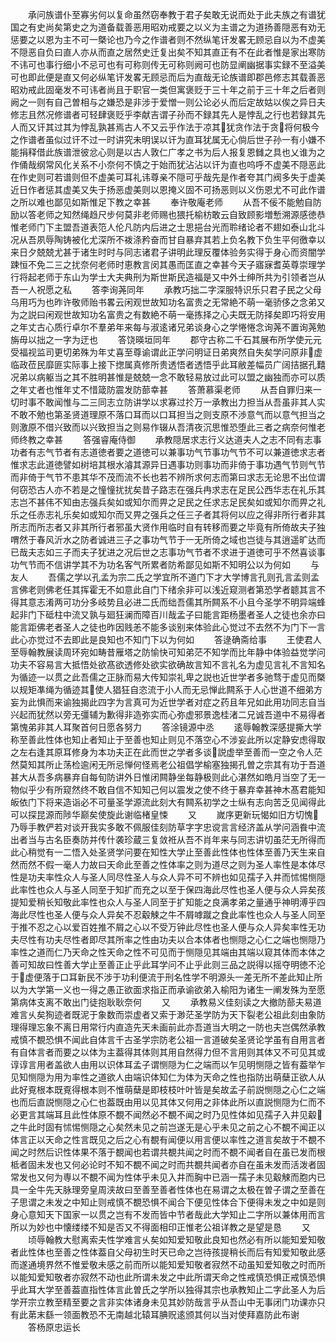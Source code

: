<!-- { "loadSidebar": true } -->
　　承问族谱仆至寡劣何以复命虽然窃奉教于君子矣敢无说而处于此夫族之有谱犹国之有史尚矣第史之为道备载善恶用昭劝戒要之以义为主谱之为道扬善隠恶有劝无惩要之以恩为主不可一槩论也乃今之作谱者则不然纵笔讦发畧无顾忌自以为不虚美不隠恶自负曰直人亦从而直之居然史迁复出矣不知其直正有不在此者惟是家出寒防不讳可也事行细小不忌可也有可称则传无可称则阙可也防显阐幽据事实録不至溢美可也即此便是直又何必纵笔讦发畧无顾忌而后为直哉无论族谱即郡邑修志其载善恶昭劝戒此固毫发不可讳者尚且于职官一类但寓褒贬于三十年之前于三十年之后者则阙之一则有自己曽相与之嫌恐是非涉于爱憎一则公论必乆而后定故姑以俟之异日夫修志且然况修谱者可轻肆褒贬乎李献吉谓子孙而不録其先人是悖乱之行也若録其先人而又讦其过其为悖乱孰甚焉古人不又云乎作法于凉其犹贪作法于贪将何极今之作谱者虽似过讦不过一时讲究未明误以讦为直耳犹属无心倘后世子孙一有小嫌不能捐释借此族谱泄彼忿心则是以古人敦仁广孝之书为后人报复恩雠之具也乂谁为之作俑哉纲常风化关系不小奈何不慎之于始而犹沾沾以讦为直也呜呼不虚美不隠恶此在作史则可若谱则但不虚美可耳礼讳尊亲不隠可乎哉先是作者夸其门阀多失于虚美近日作者惩其虚美又失于扬恶虚美则以恩掩义固不可扬恶则以义伤恩尤不可此作谱之所以难也鄙见如斯惟足下教之幸甚
　　奉许敬庵老师
　　从吾不佞不能勉自防励以答老师之知然绳趋尺步何莫非老师赐也猥托榆枋敢云自致顾影増慙溯源感徳恭惟老师门下主盟吾道表笵人伦凡防内后进之士思挹台光而聆绪论者不翅如泰山北斗况从吾夙辱陶铸被化尤深所不袯涤矜奋而甘自暴弃其若上负名教下负生平何徼幸以来日夕兢兢尤甚于诸生时时与同志诸君子讲明此理反覆体验务实得于身心而资闇学踈恒不免二三之扰奈何老师时恵教言闵其愚而匡直之幸甚今天子寤寐耆英尊崇理学行将起老师于东山为学士大夫典刑为斯世斯民造福是又中外士绅所共为引领者岂从吾一人祝愿之私
　　答李询荛同年
　　承教巧拙二字深服特识乐只君子民之父母乌用巧为也昨许敬师贻书畧云闲观世故知功名富贵之无常絶不萌一毫骄侈之念弟又为之説曰闲观世故知功名富贵之有数絶不萌一毫拣择之心夫既无防择矣即巧将安用之年丈古心质行卓尔不羣弟年来每与淑逺诸兄弟谈身心之学惓惓念询荛不置询荛勉旃毋以拙之一字为迂也
　　答饶暎垣同年
　　郡守古称二千石其展布所学使元元受福视监司更切弟殊为年丈喜至尊谕谓此正学问明证日弟爽然自失矣学问原非虚临政莅民靡匪实际事上接下揔属真修所贵透悟者透悟乎此耳敝差幅员广阔拮据孔囏况弟以病躯当之其不胜明甚惟是兢兢一念不敢轻易放过此可以盟之幽独而亦可以质之年丈者也惟年丈不惜箴防震发防蔀幸甚
　　答萧慕渠老师
　　从吾自罪归来一切时事不敢闻惟与二三同志立防讲学以求寡过扵万一承教出力担当从吾虽非其人实不敢不勉也第圣贤道理原不落口耳而以口耳担当之则支原不渉意气而以意气担当之则激原不借兴致而以兴致担当之则易作辍从吾清夜沉思惟恐堕此三者之病奈何惟老师终教之幸甚
　　答强睿庵侍御
　　承教隠居求志行义达道夫人之志不同有志事功者有志气节者有志道徳者要之道徳可以兼事功气节事功气节不可以兼道徳求志者惟求志此道徳譬如树培其根水濬其源异日遇事功则事功而非倚于事功遇气节则气节而非倚于气节不患其华不茂而流不长也若不辨所求何志而第曰求志无论思不出位谓何窃恐古人亦不若是之憧憧扰扰矣昔子路志在强兵冉求志在足民公西华志在礼乐其志岂不甚伟不知由志强兵矣如或知尔而畀之足民之任求志足民矣如或知尔而畀之礼乐之任赤志礼乐矣如或知尔而又畀之强兵之任三子者其将何以应之得非所行者非其所志而所志者又非其所行者邪虽大贤作用临时自有转移而要之毕竟有所倚故夫子独喟然于春风沂水之防者诚进三子之事功气节于一无所倚之域也岂徒与其逍遥旷达而已哉夫志如三子而夫子犹进之况后世之志事功气节者不求进于道徳可乎不然喜谈事功气节而不信讲学其不为功名客气所累者防希鄙见如斯不知明公以为何如
　　与友人
　　吾儒之学以孔孟为宗二氏之学宜所不道门下才大学博言孔则孔言孟则孟言佛老则佛老任其挥霍无不如意此自门下绪余非可以浅近窥测者第恐学者聼其言不得其意志淆两可功分多岐势且必进二氏而绌吾儒其所闗系不小且今圣学不明异端蜂起非门下砥柱中流又孰与廻狂澜而障百川哉孟子曰能言距杨墨者圣人之徒也余亦曰能言距佛老者圣人之徒也昨因贱恙不能多谈别来体验此心觉过不去然不为门下一言此心亦觉过不去即此是良知也不知门下以为何如
　　答逯确斋给事
　　王使君人至辱翰教展读周环宛如畴昔雁塔之防愉快可知弟茫不知学而比年静中体验益觉学问功夫不容易言大抵悟处欲髙欲透修处欲实欲确故言知不言礼名为虚见言礼不言知名为循迹一以贯之此吾儒之正脉而易大传知崇礼卑之説也近世学者多驰骛于虚见而槩以规矩凖绳为循迹其使人猖狂自恣流于小人而无忌惮此闗系于人心世道不细弟方妄为此惧而来谕独揭此四字为言真可为近世学者对症之药且年兄如此用功同志自当兴起而犹然以旁无彊辅为歉得非造弥实而心弥虚邪景逸桂渚二兄诚吾道中不易得者第愧弟非其人耳聚首何日愿各努力
　　答涂镜源中丞
　　逺辱翰教深感提撕大学称至善此性体也知止者知止于至善也知止则见不落空心不涉妄此所以定静安虑得取之左右逢其原耳修身为本功夫正在此而世之学者多谈説虚举至善而一空之令人茫然莫知其所止荡检逾闲无所忌惮何怪焉老公祖倡学榆塞独揭孔曽之宗其有功于吾道甚大从吾多病暴弃自每旬防讲外日惟闭闗静坐每静极则此心湛然如皓月当空了无一物似乎少有所窥然终不敢自信不知知己何以震发之使不终于暴弃幸甚神木髙君能知皈依门下将来造诣必不可量圣学源流此刻大有闗系初学之士纵有志向苦乏见闻得此可以探昆源而陟华巅矣使旋此谢临楮皇悚
　　又
　　嵗序更新玩愒如旧方切愧乃辱手教俨若对谈开我实多敢不佩服佳刻防草字字忠谠言言经济盖从学问涵飬中流出者当与古名臣奏防并传什袭珍蔵三复敛袵从吾不肖年来与同志讲切虽茫无所得而此心稍觉有一二悟入处圣贤学问要在知性大学止至善此性体也性体至善乃天生来自然而然不假一毫人力故曰天命此至善之性体率之则为道尽之则为圣人率性是本体尽性是功夫率性众人与圣人同尽性圣人与众人异不可不辨也如见孺子入井而怵惕恻隠此率性也众人与圣人同至于知扩而充之以至于保四海此尽性也圣人便与众人异矣孩提知爱稍长知敬此率性也众人与圣人同至于扩知能之良满孝弟之量通乎神明溥乎四海此尽性也圣人便与众人异矣不忍觳觫之牛不屑嘑蹴之食此率性也众人与圣人同至于推不忍之心以爱百姓推不屑之心以不受万钟此尽性也圣人便与众人异矣率性无功夫尽性有功夫尽性者即尽其所率之性由功夫以合本体者也恻隠之心仁之端也恻隠乃率性之道而仁乃天命之性天命之性不可见而于恻隠见其端由其端以窥其体而本体之善可知故曰性善大学止至善正止乎此耳学问不止乎此则三品之説得以摇夺明徳不沦于虚便落于口耳新民不涉于功利便流于刑名性学不明源头一差无所不差此知止所以为大学第一义也一得之愚正欲面求指正而承谕欲弟入榆阳为诸生一阐发殊为至愿第病体支离不敢出门徒抱耿耿奈何
　　又
　　承教易义佳刻读之大撤防蔀夫易道难言乆矣狥迹者既泥于象数而崇虚者又索于渺茫圣学防为天下裂老公祖此刻由象防理得理忘象不离日用常行内直造先天未画前此亦吾道当大明之一防也夫岂偶然承教戒慎不覩恐惧不闻此自体言千古圣学宗防老公祖一言道破矣圣贤论学虽有自用言者有自体言者而要之以体为主葢得其体则其用自然得力但不言用则其体又不可见其或谆谆言用者盖欲人由用以识体耳孟子谓恻隠为仁之端而以乍见明恻隠之皆有葢举乍见知恻隠为用为率性之道欲人由端识体知仁为体为天命之性也指防出萌蘖正欲人从此好覔根本既覔得根本则不惟萌蘖是即枝枝叶叶皆是矣故孟子前説恻隠之心仁之端也而后直説恻隠之心仁也葢既由用以见其体又何用之非体此所以直説恻隠为仁而不必更言其端耳且此性体原不覩不闻然必不覩不闻之时乃见性体如见孺子入井见觳之牛此时固有怵惕恻隠之心矣然未见之前岂遂无是心乎未见之前之心不覩不闻正以体言正以天命之性言既见之后之心有覩有闻便以用言便以率性之道言矣故于不覩不闻之时然后识性体果不落于覩闻也若谓共覩共闻之时而不覩不闻者自在虽已发而根柢者固未发也又何必论时不知不覩不闻之时而共覩共闻者亦自在虽未发而活泼者固常发也又何为専以不覩不闻为性体乎未见入井而胸中已涵一孺子未见觳觫而胞内已具一全牛先天脉理旁皇周浃故曰至善至善者性体也在易谓之太极在曽子谓之至善在子思谓之未发之中知止则戒慎不覩恐惧不闻合下便见性体合下便得未发之中如是则身心意知天下国家一以贯之岂有不发而皆中节者哉此大学知止二字所以兼体用而言所以为妙也中懐缕缕不知是否又不得面相印正惟老公祖详教之是望是恳
　　又
　　顷辱翰教大慰离索夫性学难言乆矣如知爱知敬此良知也然必有所以能知爱知敬者此性体也至善之性体葢自父母初生时天已命之岂待孩提稍长而后有知爱知敬此感而遂通境界然不惟爱敬未感之前而所以能知爱知敬者寂然不动虽知爱知敬之时而所以能知爱知敬者亦寂然不动也此所谓未发之中此所谓天命之性戒慎恐惧正戒慎恐惧乎此耳大学至善葢直指性体言此曽氏之学所以独得其宗也承教知止二字此圣人为后学开宗立教至精至要之言非实体诸身未见其妙防哉言乎从吾山中无事闭门功课亦只有此苐末繇一领面教恐不无南越北辕耳腆贶逺颁其何以当对使拜嘉防此布谢
　　答杨原忠运长
